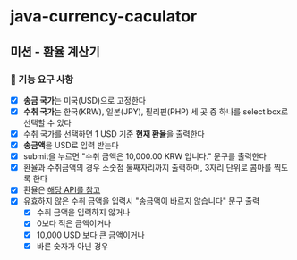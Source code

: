 # java-currency-caculator
## 미션 - 환율 계산기
### 🚀 기능 요구 사항
- [x] **송금 국가**는 미국(USD)으로 고정한다
- [x] **수취 국가**는 한국(KRW), 일본(JPY), 필리핀(PHP) 세 곳 중 하나를 select box로 선택할 수 있다
- [x] 수취 국가를 선택하면 1 USD 기준 **현재 환율**을 출력한다
- [x] **송금액**을 USD로 입력 받는다
- [x] submit을 누르면 "수취 금액은 10,000.00 KRW 입니다." 문구를 출력한다
- [x] 환율과 수취금액의 경우 소숫점 둘째자리까지 출력하며, 3자리 단위로 콤마를 찍도록 한다
- [x] 환율은 [해당 API를 참고](https://currencylayer.com/)
- [x] 유효하지 않은 수취 금액을 입력시 "송금액이 바르지 않습니다" 문구 출력
  - [x] 수취 금액을 입력하지 않거나
  - [x] 0보다 적은 금액이거나
  - [x] 10,000 USD 보다 큰 금액이거나
  - [x] 바른 숫자가 아닌 경우
